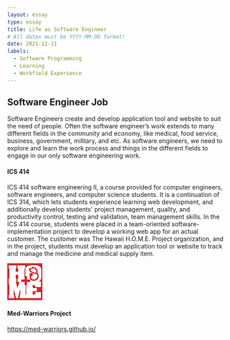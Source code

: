 ```yaml
---
layout: essay
type: essay
title: Life as Software Engineer
# All dates must be YYYY-MM-DD format!
date: 2021-12-11
labels:
  - Software Programming
  - Learning
  - Workfield Experience
---
```


## Software Engineer Job

Software Engineers create and develop application tool and website to suit the need of people. Often the software engineer’s work extends to many different fields in the community and economy, like medical, food service, business, government, military, and etc. As software engineers, we need to explore and learn the work process and things in the different fields to engage in our only software engineering work.

#### ICS 414

ICS 414 software engineering II, a course provided for computer engineers, software engineers, and computer science students. It is a continuation of ICS 314, which lets students experience learning web development, and additionally develop students' project management, quality, and productivity control, testing and validation, team management skills. In the ICS 414 course, students were placed in a team-oriented software-implementation project to develop a working web app for an actual customer. The customer was The Hawaii H.O.M.E. Project organization, and in the project, students must develop an application tool or website to track and manage the medicine and medical supply item.

<img class="ui rounded image" src="../images/hawaii home project.jpg">

#### Med-Warriors Project 


https://med-warriors.github.io/
